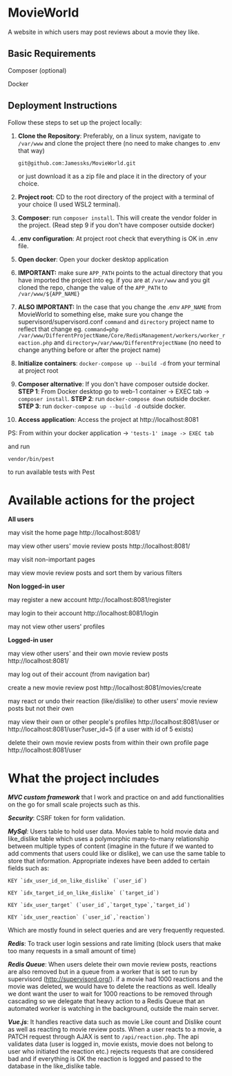 # MovieWorld

A website in which users may post reviews about a movie they like.

## Basic Requirements

Composer (optional)

Docker

## Deployment Instructions

Follow these steps to set up the project locally:

1. **Clone the Repository**:
   Preferably, on a linux system, navigate to ```/var/www``` and clone the project there (no need to make changes to .env that way)
   ```bash
   git@github.com:Jamessks/MovieWorld.git
   ```

   or just download it as a zip file and place it in the directory of your choice.

2. **Project root**: CD to the root directory of the project with a terminal of your choice (I used WSL2 terminal).

3. **Composer**: run ```composer install```. This will create the vendor folder in the project. (Read step 9 if you don't have composer outside docker)

4. **.env configuration**: At project root check that everything is OK in .env file.

5. **Open docker**: Open your docker desktop application

6. **IMPORTANT:** make sure `APP_PATH` points to the actual directory that you have imported the project into eg. if you are at ```/var/www``` and you git cloned the repo, change the value of the `APP_PATH` to `/var/www/${APP_NAME}`

7. **ALSO IMPORTANT:** In the case that you change the .env `APP_NAME` from MovieWorld to something else, make sure you change the supervisord/supervisord.conf `command` and `directory` project name to reflect that change eg. `command=php /var/www/DifferentProjectName/Core/RedisManagement/workers/worker_reaction.php` and `directory=/var/www/DifferentProjectName` (no need to change anything before or after the project name)

8. **Initialize containers**: `docker-compose up --build -d` from your terminal at project root
9. **Composer alternative**: If you don't have composer outside docker. **STEP 1**: From Docker desktop go to web-1 container -> EXEC tab -> ```composer install```. **STEP 2**: run ```docker-compose down``` outside docker. **STEP 3**: run ```docker-compose up --build -d``` outside docker.

10. **Access application**: Access the project at http://localhost:8081

PS: From within your docker application -> `'tests-1' image -> EXEC tab`

and run

```
vendor/bin/pest
```

to run available tests with Pest

# **Available actions for the project**

**All users**

may visit the home page http://localhost:8081/

may view other users' movie review posts http://localhost:8081/

may visit non-important pages

may view movie review posts and sort them by various filters

**Non logged-in user**

may register a new account http://localhost:8081/register

may login to their account http://localhost:8081/login

may not view other users' profiles

**Logged-in user**

may view other users' and their own movie review posts http://localhost:8081/

may log out of their account (from navigation bar)

create a new movie review post http://localhost:8081/movies/create

may react or undo their reaction (like/dislike) to other users' movie review posts but not their own

may view their own or other people's profiles http://localhost:8081/user or http://localhost:8081/user?user_id=5 (if a user with id of 5 exists)

delete their own movie review posts from within their own profile page http://localhost:8081/user

# **What the project includes**

**_MVC custom framework_** that I work and practice on and add functionalities on the go for small scale projects such as this.

**_Security_**: CSRF token for form validation.

**_MySql_**: Users table to hold user data. Movies table to hold movie data and like_dislike table which uses a polymorphic many-to-many relationship between multiple types of content (imagine in the future if we wanted to add comments that users could like or dislike), we can use the same table to store that information. Appropriate indexes have been added to certain fields such as:

`` KEY `idx_user_id_on_like_dislike` (`user_id`) ``

`` KEY `idx_target_id_on_like_dislike` (`target_id`) ``

`` KEY `idx_user_target` (`user_id`,`target_type`,`target_id`) ``

`` KEY `idx_user_reaction` (`user_id`,`reaction`) ``

Which are mostly found in select queries and are very frequently requested.

**_Redis_**: To track user login sessions and rate limiting (block users that make too many requests in a small amount of time)

**_Redis Queue_**: When users delete their own movie review posts, reactions are also removed but in a queue from a worker that is set to run by supervisord (http://supervisord.org/). if a movie had 1000 reactions and the movie was deleted, we would have to delete the reactions as well. Ideally we dont want the user to wait for 1000 reactions to be removed through cascading so we delegate that heavy action to a Redis Queue that an automated worker is watching in the background, outside the main server.

**_Vue.js_**: It handles reactive data such as movie Like count and Dislike count as well as reacting to movie review posts. When a user reacts to a movie, a PATCH request through AJAX is sent to `/api/reaction.php`. The api validates data (user is logged in, movie exists, movie does not belong to user who initiated the reaction etc.) rejects requests that are considered bad and if everything is OK the reaction is logged and passed to the database in the like_dislike table.
